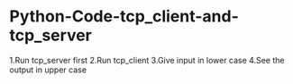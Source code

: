 # Python-Code-tcp_client-and-tcp_server
1.Run tcp_server first
2.Run tcp_client
3.Give input in lower case
4.See the output in upper case
